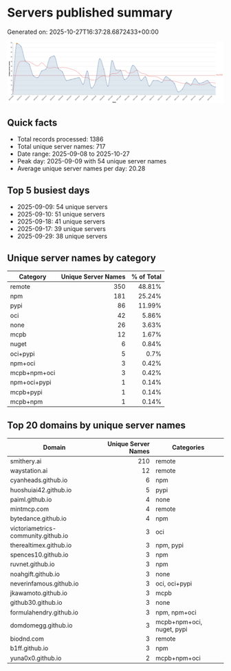 # Servers published summary

Generated on: 2025-10-27T16:37:28.6872433+00:00

![Unique servers per day](servers-per-day.svg)

## Quick facts
- Total records processed: 1386
- Total unique server names: 717
- Date range: 2025-09-08 to 2025-10-27
- Peak day: 2025-09-09 with 54 unique server names
- Average unique server names per day: 20.28

## Top 5 busiest days
- 2025-09-09: 54 unique servers
- 2025-09-10: 51 unique servers
- 2025-09-18: 41 unique servers
- 2025-09-17: 39 unique servers
- 2025-09-29: 38 unique servers

## Unique server names by category

| Category | Unique Server Names | % of Total |
|----------|---------------------:|-----------:|
| remote | 350 | 48.81% |
| npm | 181 | 25.24% |
| pypi | 86 | 11.99% |
| oci | 42 | 5.86% |
| none | 26 | 3.63% |
| mcpb | 12 | 1.67% |
| nuget | 6 | 0.84% |
| oci+pypi | 5 | 0.7% |
| npm+oci | 3 | 0.42% |
| mcpb+npm+oci | 3 | 0.42% |
| npm+oci+pypi | 1 | 0.14% |
| mcpb+pypi | 1 | 0.14% |
| mcpb+npm | 1 | 0.14% |

## Top 20 domains by unique server names

| Domain | Unique Server Names | Categories |
|--------|---------------------:|------------|
| smithery.ai | 210 | remote |
| waystation.ai | 12 | remote |
| cyanheads.github.io | 6 | npm |
| huoshuiai42.github.io | 5 | pypi |
| paiml.github.io | 4 | none |
| mintmcp.com | 4 | remote |
| bytedance.github.io | 4 | npm |
| victoriametrics-community.github.io | 3 | oci |
| therealtimex.github.io | 3 | npm, pypi |
| spences10.github.io | 3 | npm |
| ruvnet.github.io | 3 | npm |
| noahgift.github.io | 3 | none |
| neverinfamous.github.io | 3 | oci, oci+pypi |
| jkawamoto.github.io | 3 | mcpb |
| github30.github.io | 3 | none |
| formulahendry.github.io | 3 | npm, npm+oci |
| domdomegg.github.io | 3 | mcpb+npm+oci, nuget, pypi |
| biodnd.com | 3 | remote |
| b1ff.github.io | 3 | npm |
| yuna0x0.github.io | 2 | mcpb+npm+oci |

